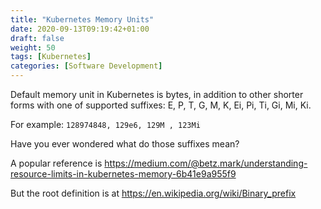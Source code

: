 ```yaml
---
title: "Kubernetes Memory Units"
date: 2020-09-13T09:19:42+01:00
draft: false
weight: 50
tags: [Kubernetes]
categories: [Software Development]
---
```


Default memory unit in Kubernetes is bytes, in addition to other shorter forms with one of supported suffixes: E, P, T, G, M, K, Ei, Pi, Ti, Gi, Mi, Ki. 

For example: `128974848, 129e6, 129M , 123Mi`

Have you ever wondered what do those suffixes mean? 

A popular reference is https://medium.com/@betz.mark/understanding-resource-limits-in-kubernetes-memory-6b41e9a955f9 

But the root definition is at https://en.wikipedia.org/wiki/Binary_prefix

<table class="infobox noprint" style="padding: 0; text-align: left; width: 0">
<tbody><tr>
<th colspan="2" class="navbox-title" style="text-align: center">Prefixes for multiples of <br><a href="/wiki/Bit" title="Bit">bits</a> (bit) or <a href="/wiki/Byte" title="Byte">bytes</a> (B)
</th></tr>
<tr>
<td>
<table style="border: 1px #aaa solid">
<tbody><tr>
<th colspan="4" style="background:lavender; text-align: center"><a href="/wiki/Decimal_prefix" class="mw-redirect" title="Decimal prefix">Decimal</a>
</th></tr>
<tr>
<th colspan="2" style="background: #eeeeff; text-align:center; padding:0.2em 0.3em;">Value
</th>
<th colspan="2" style="background: #eeeeff; text-align: center"><a href="/wiki/SI_prefix" class="mw-redirect" title="SI prefix">SI</a>
</th></tr>
<tr>
<td>1000
</td>
<td>10<sup>3</sup>
</td>
<td>k</td>
<td><a href="/wiki/Kilo-" title="Kilo-">kilo</a>
</td></tr>
<tr>
<td>1000<sup>2</sup>
</td>
<td>10<sup>6</sup>
</td>
<td>M</td>
<td><a href="/wiki/Mega-" title="Mega-">mega</a>
</td></tr>
<tr>
<td>1000<sup>3</sup>
</td>
<td>10<sup>9</sup>
</td>
<td>G</td>
<td><a href="/wiki/Giga-" title="Giga-">giga</a>
</td></tr>
<tr>
<td>1000<sup>4</sup>
</td>
<td>10<sup>12</sup>
</td>
<td>T</td>
<td><a href="/wiki/Tera-" title="Tera-">tera</a>
</td></tr>
<tr>
<td>1000<sup>5</sup>
</td>
<td>10<sup>15</sup>
</td>
<td>P</td>
<td><a href="/wiki/Peta-" title="Peta-">peta</a>
</td></tr>
<tr>
<td>1000<sup>6</sup>
</td>
<td>10<sup>18</sup>
</td>
<td>E</td>
<td><a href="/wiki/Exa-" title="Exa-">exa</a>
</td></tr>
<tr>
<td>1000<sup>7</sup>
</td>
<td>10<sup>21</sup>
</td>
<td>Z</td>
<td><a href="/wiki/Zetta-" title="Zetta-">zetta</a>
</td></tr>
<tr>
<td>1000<sup>8</sup>
</td>
<td>10<sup>24</sup>
</td>
<td>Y</td>
<td><a href="/wiki/Yotta-" title="Yotta-">yotta</a>
</td></tr></tbody></table>
</td>
<td>
<table style="border: 1px #aaa solid">
<tbody><tr>
<th colspan="6" style="background:lavender; text-align:center"><a class="mw-selflink selflink">Binary</a>
</th></tr>
<tr>
<th colspan="2" style="background: #eeeeff; text-align:center;">Value
</th>
<th colspan="2" style="background: #eeeeff; text-align:center"><a href="/wiki/IEC_80000-13" class="mw-redirect" title="IEC 80000-13">IEC</a>
</th>
<th colspan="2" style="background: #eeeeff; text-align:center"><a href="/wiki/JEDEC_memory_standards#Unit_prefixes_for_semiconductor_storage_capacity" title="JEDEC memory standards">JEDEC</a>
</th></tr>
<tr>
<td>1024
</td>
<td>2<sup>10</sup>
</td>
<td>Ki</td>
<td><a href="/wiki/Kibi-" class="mw-redirect" title="Kibi-">kibi</a>
</td>
<td>K</td>
<td>kilo
</td></tr>
<tr>
<td>1024<sup>2</sup>
</td>
<td>2<sup>20</sup>
</td>
<td>Mi</td>
<td><a href="/wiki/Mebi-" class="mw-redirect" title="Mebi-">mebi</a>
</td>
<td>M</td>
<td>mega
</td></tr>
<tr>
<td>1024<sup>3</sup>
</td>
<td>2<sup>30</sup>
</td>
<td>Gi</td>
<td><a href="/wiki/Gibi-" class="mw-redirect" title="Gibi-">gibi</a>
</td>
<td>G</td>
<td>giga
</td></tr>
<tr>
<td>1024<sup>4</sup>
</td>
<td>2<sup>40</sup>
</td>
<td>Ti</td>
<td><a href="/wiki/Tebi-" class="mw-redirect" title="Tebi-">tebi</a>
</td>
<td style="text-align:center">–</td>
<td>
</td></tr>
<tr>
<td>1024<sup>5</sup>
</td>
<td>2<sup>50</sup>
</td>
<td>Pi</td>
<td><a href="/wiki/Pebi-" class="mw-redirect" title="Pebi-">pebi</a>
</td>
<td style="text-align:center">–</td>
<td>
</td></tr>
<tr>
<td>1024<sup>6</sup>
</td>
<td>2<sup>60</sup>
</td>
<td>Ei</td>
<td><a href="/wiki/Exbi-" class="mw-redirect" title="Exbi-">exbi</a>
</td>
<td style="text-align:center">–</td>
<td>
</td></tr>
<tr>
<td>1024<sup>7</sup>
</td>
<td>2<sup>70</sup>
</td>
<td>Zi</td>
<td><a href="/wiki/Zebi-" class="mw-redirect" title="Zebi-">zebi</a>
</td>
<td style="text-align:center">–</td>
<td>
</td></tr>
<tr>
<td>1024<sup>8</sup>
</td>
<td>2<sup>80</sup>
</td>
<td>Yi</td>
<td><a href="/wiki/Yobi-" class="mw-redirect" title="Yobi-">yobi</a>
</td>
<td style="text-align:center">–</td>
<td>
</td></tr></tbody></table>
</td></tr>
</tbody></table>